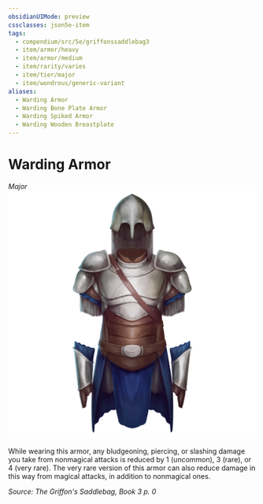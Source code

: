```yaml
---
obsidianUIMode: preview
cssclasses: json5e-item
tags:
  - compendium/src/5e/griffonssaddlebag3
  - item/armor/heavy
  - item/armor/medium
  - item/rarity/varies
  - item/tier/major
  - item/wondrous/generic-variant
aliases:
  - Warding Armor
  - Warding Bone Plate Armor
  - Warding Spiked Armor
  - Warding Wooden Breastplate
---
```

# Warding Armor
*Major*  
![](https://raw.githubusercontent.com/TheGiddyLimit/homebrew-img/main/img/GriffonsSaddlebag3/Warding-Armor.webp#right)  


While wearing this armor, any bludgeoning, piercing, or slashing damage you take from nonmagical attacks is reduced by 1 (uncommon), 3 (rare), or 4 (very rare). The very rare version of this armor can also reduce damage in this way from magical attacks, in addition to nonmagical ones.

*Source: The Griffon's Saddlebag, Book 3 p. 0*
